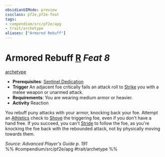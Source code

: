```yaml
---
obsidianUIMode: preview
cssclass: pf2e,pf2e-feat
tags:
- compendium/src/pf2e/apg
- trait/archetype
aliases: ["Armored Rebuff"]
---
```

# Armored Rebuff  [R](/rules/core-rulebook/chapter-9-playing-the-game.md#Actions "Reaction") *Feat 8*  
[archetype](/rules/traits/archetype.md)  

- **Prerequisites**: [Sentinel Dedication](/compendium/feats/sentinel-dedication-apg.md)
- **Trigger** An adjacent foe critically fails an attack roll to [Strike](/rules/actions/strike.md) you with a melee weapon or unarmed attack.
- **Requirements**: You are wearing medium armor or heavier.
- **Activity** Reaction

You rebuff puny attacks with your armor, knocking back your foe. Attempt an [Athletics](/compendium/skills.md#Athletics) check to [Shove](/rules/actions/shove.md) the triggering foe, even if you don't have a hand free. If you succeed, you can't [Stride](/rules/actions/stride.md) to follow the foe, as you're knocking the foe back with the rebounded attack, not by physically moving towards them.

*Source: Advanced Player's Guide p. 191*  
%% #compendium/src/pf2e/apg #trait/archetype %%